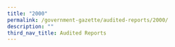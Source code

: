 ```yaml
---
title: "2000"
permalink: /government-gazette/audited-reports/2000/
description: ""
third_nav_title: Audited Reports
---
```

